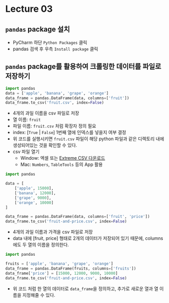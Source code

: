 # Lecture 03

## `pandas` package 설치
- PyCharm 하단 `Python Packages` 클릭
- pandas 검색 후 우측 `Install package` 클릭

## `pandas` package를 활용하여 크롤링한 데이터를 파일로 저장하기
```python
import pandas
data = ['apple', 'banana', 'grape', 'orange']
data_frame = pandas.DataFrame(data, columns=['fruit'])
data_frame.to_csv('fruit.csv', index=False)
```
- 4개의 과일 이름을 csv 파일로 저장
- 열 이름: `fruit`
- 파일 이름: `fruit.csv` 처럼 확장자 정의 필요
- index: [`True` | `False`] 1번째 열에 인덱스를 넣을지 여부 결정
- 위 코드를 실행시키면 `fruit.csv` 파일이 해당 python 파일과 같은 디렉토리 내에 생성되어있는 것을 확인할 수 있다.
- csv 파일 열기
   - Window: 엑셀 또는 [Extreme CSV 다운로드](https://www.microsoft.com/store/productId/9P160VLCR0ZC)
   - Mac: `Numbers`, `TableTools` 등의 App 활용
```python
import pandas

data = [
    ['apple', 15000],
    ['banana', 12000],
    ['grape', 9000],
    ['orange', 10000]
]

data_frame = pandas.DataFrame(data, columns=['fruit', 'price'])
data_frame.to_csv('fruit-and-price.csv', index=False)
```
- 4개의 과일 이름과 가격을 csv 파일로 저장
- data 내에 [fruit, price] 형태로 2개의 데이터가 저장되어 있기 때문에, columns에도 두 열의 이름을 정의한다.
```python
import pandas

fruits = ['apple', 'banana', 'grape', 'orange']
data_frame = pandas.DataFrame(fruits, columns=['fruits'])
data_frame['price'] = [15000, 12000, 9000, 10000]
data_frame.to_csv('fruit-and-price.csv', index=False)
```
- 위 코드 처럼 한 열의 데이터로 `data_frame`을 정의하고, 추가로 새로운 열과 열 이름을 지정해줄 수 있다.